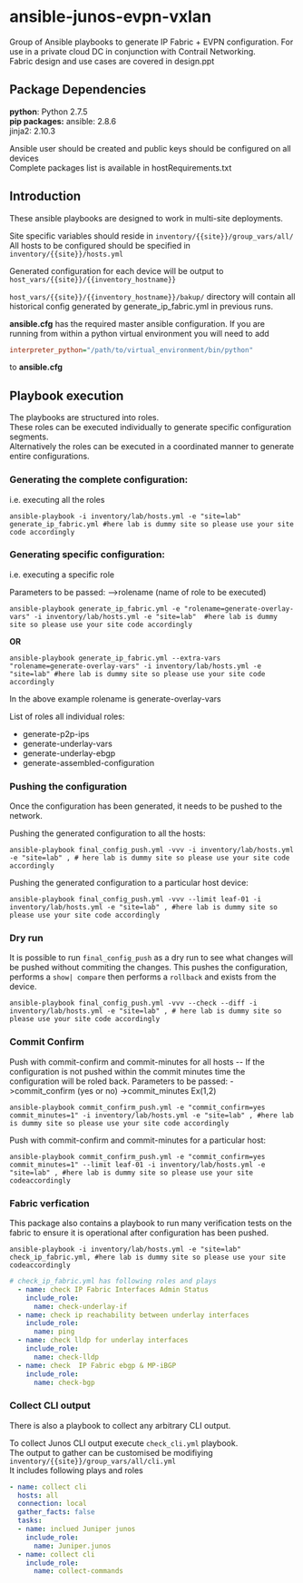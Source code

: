 # ansible-junos-evpn-vxlan
Group of Ansible playbooks to generate IP Fabric + EVPN configuration.
For use in a private cloud DC in conjunction with Contrail Networking.  
Fabric design and use cases are covered in design.ppt

## Package Dependencies
**python**: Python 2.7.5  
**pip packages:**
ansible: 2.8.6  
jinja2: 2.10.3  

Ansible user should be created and public keys should be configured on all devices  
Complete packages list is available in hostRequirements.txt   

## Introduction
These ansible playbooks are designed to work in multi-site deployments.

Site specific variables should reside in ```inventory/{{site}}/group_vars/all/```  
All hosts to be configured should be specified in ```inventory/{{site}}/hosts.yml```  

Generated configuration for each device will be output to ```host_vars/{{site}}/{{inventory_hostname}}```

```host_vars/{{site}}/{{inventory_hostname}}/bakup/``` directory will contain all historical config generated by generate_ip_fabric.yml in previous runs.

**ansible.cfg** has the required master ansible configuration.
If you are running from within a python virtual environment you will need to add 
```ini
interpreter_python="/path/to/virtual_environment/bin/python"
```
to **ansible.cfg**

## Playbook execution
The playbooks are structured into roles.  
These roles can be executed individually to generate specific configuration segments.  
Alternatively the roles can be executed in a coordinated manner to generate entire configurations.

### Generating the complete configuration: 
i.e. executing all the roles
```shell
ansible-playbook -i inventory/lab/hosts.yml -e "site=lab" generate_ip_fabric.yml #here lab is dummy site so please use your site code accordingly 
```


### Generating specific configuration:
i.e. executing a specific role

Parameters to be passed:
-->rolename (name of role to be executed)

```shell
ansible-playbook generate_ip_fabric.yml -e "rolename=generate-overlay-vars" -i inventory/lab/hosts.yml -e "site=lab"  #here lab is dummy site so please use your site code accordingly
```
**OR**
```shell
ansible-playbook generate_ip_fabric.yml --extra-vars "rolename=generate-overlay-vars" -i inventory/lab/hosts.yml -e "site=lab" #here lab is dummy site so please use your site code accordingly
```

In the above example rolename is generate-overlay-vars

List of roles all individual roles:

- generate-p2p-ips
- generate-underlay-vars
- generate-underlay-ebgp
- generate-assembled-configuration

### Pushing the configuration
Once the configuration has been generated, it needs to be pushed to the network.

Pushing the generated configuration to all the hosts:
```shell
ansible-playbook final_config_push.yml -vvv -i inventory/lab/hosts.yml -e "site=lab" , # here lab is dummy site so please use your site code accordingly
```

Pushing the generated configuration to a particular host device:
```shell
ansible-playbook final_config_push.yml -vvv --limit leaf-01 -i inventory/lab/hosts.yml -e "site=lab" , #here lab is dummy site so please use your site code accordingly
```

### Dry run
It is possible to run ```final_config_push``` as a dry run to see what changes will be pushed without commiting the changes.  This pushes the configuration, performs a ```show| compare``` then performs a ```rollback``` and exists from the device.

```shell
ansible-playbook final_config_push.yml -vvv --check --diff -i inventory/lab/hosts.yml -e "site=lab" , # here lab is dummy site so please use your site code accordingly
```

### Commit Confirm
Push with commit-confirm and commit-minutes for all hosts -- If the configuration is not pushed within the commit minutes time the configuration will be roled back.
Parameters to be passed:
->commit_confirm (yes or no)
->commit_minutes Ex(1,2)

```shell
ansible-playbook commit_confirm_push.yml -e "commit_confirm=yes commit_minutes=1" -i inventory/lab/hosts.yml -e "site=lab" , #here lab is dummy site so please use your site code accordingly
```

Push with commit-confirm and commit-minutes for a particular host:
```shell
ansible-playbook commit_confirm_push.yml -e "commit_confirm=yes commit_minutes=1" --limit leaf-01 -i inventory/lab/hosts.yml -e "site=lab" , #here lab is dummy site so please use your site codeaccordingly
```

### Fabric verfication  
This package also contains a playbook to run many verification tests on the fabric to ensure it is operational after configuration has been pushed.

```shell
ansible-playbook -i inventory/lab/hosts.yml -e "site=lab" check_ip_fabric.yml, #here lab is dummy site so please use your site codeaccordingly
```

```yaml
# check_ip_fabric.yml has following roles and plays 
  - name: check IP Fabric Interfaces Admin Status
    include_role:
      name: check-underlay-if
  - name: check ip reachability between underlay interfaces
    include_role:
      name: ping
  - name: check lldp for underlay interfaces
    include_role:
      name: check-lldp
  - name: check  IP Fabric ebgp & MP-iBGP
    include_role:
      name: check-bgp

```


### Collect CLI output
There is also a playbook to collect any arbitrary CLI output.

To collect Junos CLI output execute ```check_cli.yml``` playbook.   
The output to gather can be customised be modifiying ```inventory/{{site}}/group_vars/all/cli.yml```  
It includes following plays and roles
```yaml
- name: collect cli
  hosts: all
  connection: local
  gather_facts: false
  tasks:
  - name: inclued Juniper junos
    include_role:
      name: Juniper.junos
  - name: collect cli
    include_role:
      name: collect-commands
```
